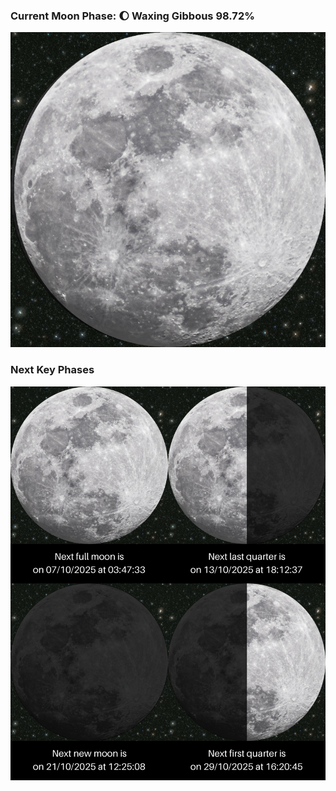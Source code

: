 ### Current Moon Phase: 🌔 Waxing Gibbous 98.72%
![Moon Phase](moonphase.png)
### Next Key Phases
![Gallery](gallery.png)